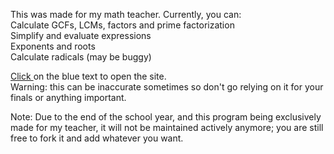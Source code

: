 This was made for my math teacher.
Currently, you can: <br>
Calculate GCFs, LCMs, factors and prime factorization <br>
Simplify and evaluate expressions <br>
Exponents and roots <br>
Calculate radicals (may be buggy) <br>

<a href="https://cobaltong.github.io/math/Math%20Operations%20Site.html"> Click </a> on the blue text to open the site.<br>
Warning: this can be inaccurate sometimes so don't go relying on it for your finals or anything important.<br>

Note: Due to the end of the school year, and this program being exclusively made for my teacher, it will not be maintained actively anymore; you are still free to fork it and add whatever you want.
